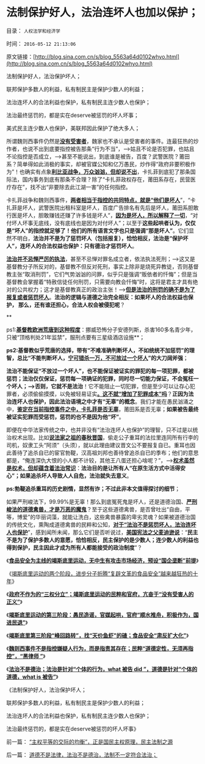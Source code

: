 # 法制保护好人，法治连坏人也加以保护；

目录： `人权法学和经济学` 

时间： `2016-05-12 21:13:06` 

原文链接：[http://blog.sina.com.cn/s/blog_5563a64d0102whyo.html](http://blog.sina.com.cn/s/blog_5563a64d0102whyo.html)

法制保护好人，法治保护坏人；

联邦保护多数人的利益，私有制民主是保护少数人的利益；

法治连坏人的合法利益也保护，私有制民主连少数人也保护；

法治最终惩罚的，都是实在deserve被惩罚的坏人坏事；

美式民主连少数人也保护，美联邦因此保护了绝大多人；

所谓魏则西事件仍然是[**没有受害者**](../../../2012/4/25/“受害者举证”排除斯大林正义.md)，魏家也不承认是受害者的事件。连最狂热的炒作者，也说不出到底要指控被告那条“行为不当”，——>姑且不论是否犯罪，也姑且不论指控是否成立，——>甚至不能说出，到底谁是被告，百度？武警医院？莆田系？简单得如此消极的事实，却被官媒公知和亿万愚民，炒作得“政府非要积极作为”！也确实有点象[**利比亚战争，万众汹汹，但却说不出**](../../../2011/10/29/道德社会中的“打倒”和“平反”是啥回事？.md)，卡扎菲到底犯了那条国际法，国内事务到底有那条不合理？除了“卡扎菲政权存在，莆田系存在，民营医疗存在”，找不出“非要除去此江湖一害”的任何指控。

卡扎菲战争和魏则西事件，[**两者相当于指控的共同特点，就是“他们是坏人**](http://darthvad.blog.163.com/blog/static/533994702011101112845849/)”，“卡扎菲是坏人，武警医院出租科室是坏人，百度广告排名有先后是坏人，莆田系胆敢行医是坏人，胆敢赚钱还赚了许多钱是坏人”，[**因为是坏人，所以解释了一切**](../../../2010/6/27/道德自省即为善，道德律人必为恶,道德标榜则为邪.md)，“对付坏人坏事无底线，没有底线也是因为对付坏人”；以至于**这些起哄者认为，仅仅是“坏人”的指控就足够了！他们的所有语言文字也只是强调“那是坏人”**。它们显然不明白，**法治并不是为了惩罚坏人（包括报复），恰恰相反，法治是“保护坏人”，连坏人的合法权益也保护：只有德治才惩罚坏人**。

[**法治并不忌惮严厉的执法**](../../../2009/7/12/政府依法执法不是镇压.md)，甚至不忌惮对罪名成立者，依法执法死刑；——>这又是基督教分子所反对的，基督教不但反对死刑，事实上除非是烧死异教徒，否则基督教主张“取消刑罚”，它们气势汹汹的问罪，似乎只是强调“贩依者的忏悔”；但是当基督教会掌握着“特赦信徒任何刑罚，只需要向教会忏悔”时，这将是君主才具有绝对的公共权力；这才是基督教真正的政治主张！——>[**但是法治的刑罚的确不是为了报复或者惩罚坏人**](../../../2011/11/3/民主不是为了报复，法律不是为了报复.md)。**法治的逻辑与道德之治完全相反：如果坏人的合法权益也保护，
那么，还有谁还担心，合法人权会被侵犯呢**？

**

ps1:[**基督教欧洲荒唐到这种程度**](../../../2012/12/3/民主不是感化，法治不是报复；新教挪威人的愚昧.md)：挪威恐怖分子安德列斯，杀害160多名青少年，只被“顶格判处21年监禁”，服刑点要有三星级酒店设施**；

**ps2:基督教似乎荒唐的选择，带有“不难准确判断坏人，不如统统不加惩罚”的理智，总比“不能判断坏人，[**宁可错杀一万，不可放过一个坏人**](../../../2013/3/25/冤案清理和涉嫌逼供讯者，各自独立的“疑罪从无”.md)”的大刀阔斧强**；

**法治不能保证“不放过一个坏人”，也不能保证被证实的罪犯的每一项犯罪，都被惩罚；法治仅仅保证，惩罚每一项确证的犯罪，同时尽一切能力保证，不会冤枉一个坏人；——>否则，它就不是法治**！它不能阻止一切犯罪，但是至少可以让存心犯罪者，必须偷偷摸摸，以免被轻易证实[**。这不就“增加了犯罪成本”吗**](../../../2012/12/3/黑社会在公共约束下脆弱而渐渐无害.md)？**正因为法治连坏人也保护，因此法治语境之中才有“无辜”的概念**。我们才能在愚民汹涌之中，[**鉴定在当前指控事件之中，卡扎菲是否无辜**](../../../2011/4/22/对卡扎菲的新鲜指控几无成立.md)，莆田系是否无辜；**如果被告最终被证实犯罪而受惩罚，惩罚的也不是因为他“坏”**。

即便在中华法家传统之中，也并非没有“法治连坏人也保护”的理智，只不过是以统治权术出现。比如[**说法家之祖的春秋晋国**](../../../2013/2/20/帝国政治的基本形态是法家暴政，商鞅的前辈晋文公.md)，偷走公子重耳的法拉里连同所有行李的司机，奴隶工头“阿须”（头须），就以此理由建议晋文公不要报复自已。重耳也因此善待了追杀自已的宦官勃鞮，汉高祖刘邦也善待曾追杀自已的季布；他们的意思都是，“俺连深仇大恨的小人都不计较，其他王八蛋还担心啥呢？”，——>[**权术虽然是权术，但却蕴含着法治常识**](../../../2011/4/13/卡扎菲仅仅犯了一个小错误.md)：**法治目的是让所有人“在原生活方式中活得安心”；如果追杀坏人导致人人自危，法治就失去意义**。

**ps:勃鞮追杀重耳的历史剧情，显然有诈；不过此非本文值得探讨的细节**；

如果严刑峻法下，99.99%是无辜！那么到底冤死鬼是坏人，还是道德治国、[**严刑峻法的道德禽兽，才是万恶的魔鬼**](../../../2012/4/28/科学地衡量制造冤案的社会效益.md)？至于这些道德禽兽，是否曾吐出“自由，平等，博爱”的华丽词藻，就能让洗白，这些禽兽暴露的卑劣灵魂？如果被道德治国的传统文化，熏陶成道德禽兽的民粹和公知，[**对于“法治不是惩罚坏人，法治连坏人也保护**](../../../2012/4/28/文革和斯大林主义中的被告人利益.md)”，感到闻所未闻，那么它们是否听说过，[**美国宪法之父麦迪逊说**](../../../2013/1/26/“暴力复古”一直被信仰成“革命进步”！以及民主的真义.md)：“**民主不是为了保护多数人的意愿，恰恰相反，民主保护的是少数人；连少数人的利益也得到保护，民主因此才成为所有人都能接受的政治制度**”？

《[**食品安全为主线的竭斯底里运动，无中生有攻击市场经济，预设“国企垄断”前提**](../../../2016/5/5/胡乱反政府的愚民，竭斯底里的运动.md)》

《[竭斯底里运动的两个阶段，进步分子折腾“复辟文革的食品安全”越来越狂热的十年](../../../2016/5/6/竭斯底里运动的两个阶段，十年如一日地无事生非；.md)》

《[**政府不作为的“三权分立”；竭斯底里运动的民粹和官府，亢奋于“没有受害人的正义”**](../../../2016/5/7/竭斯底里运动十年，仍缺“受害人举证”；.md)》

《[**竭斯底里运动的第三阶段：愚民造谣，官媒起哄，官府“顺水推舟，积极作为，国进民退”**](../../../2016/5/8/竭斯底里运动的第三阶段，19世纪末美国进步主义民粹时期.md)》

《[**竭斯底里第三阶段“峰回路转”，找“天价鱼虾”的碴；食品安全“肃反扩大化”**](../../../2016/5/9/食品安全“肃反扩大化”，证明竭斯底里的道德化.md)》

《[**魏则西事件不是指控嫌疑人行为，而是指责其存在；民粹“道德定性，无须再指控”，“黑律师
”**](../../../2016/5/10/魏则西事件中的民粹，道德定性和“黑律师”.md)》

《[**法治不是德治；法治是针对“个体的行为，what 被告
did ”，道德是针对“个体的道德，what is
被告”**](../../../2016/5/11/道德不是法律，法治不是德治，法制不一定符合法治；.md)》

《法制保护好人，法治保护坏人；

联邦保护多数人的利益，私有制民主是保护少数人的利益；

法治连坏人的合法利益也保护，私有制民主连少数人也保护；

法治最终惩罚的，都是实在deserve被惩罚的坏人坏事》

前一篇： [“主权平等的交际的均衡”，正是国民主权原理，民主法制之源](../../../2016/5/13/“主权平等的交际的均衡”，正是国民主权原理，民主法制之源.md)

后一篇： [道德不是法律，法治不是德治，法制不一定符合法治；](../../../2016/5/11/道德不是法律，法治不是德治，法制不一定符合法治；.md)

